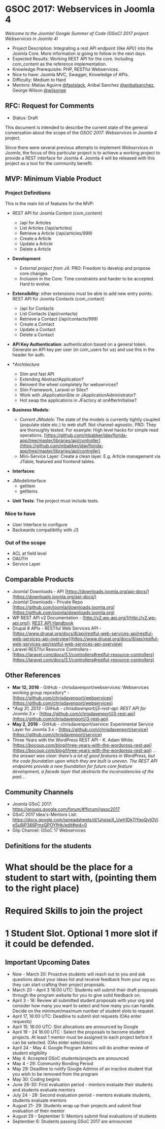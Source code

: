 # GSOC 2017: Webservices in Joomla 4

*Welcome to the Joomla! Google Summer of Code (GSoC) 2017 project: Webservices in Joomla 4!*

* Project Description: Integrating a rest API endpoint (like API/) into the Joomla Core. More information is going to follow in the next days.
* Expected Results: Working REST API for the core. Including com_content as the reference implementation.
* Knowledge Prerequisite: PHP, RESTful Webservices. 
* Nice to have: Joomla MVC, Swagger, Knowledge of APIs.
* Difficulty: Medium to Hard
* Mentors: Matias Aguirre [@fastslack](https://github.com/fastslack), Anibal Sanchez [@anibalsanchez](https://github.com/anibalsanchez), George Wilson [@wilsonge](https://github.com/wilsonge)

## RFC: Request for Comments

* Status: Draft

This document is intended to describe the current state of the general conversation about the scope of the *GSOC 2017: Webservices in Joomla 4* project.

Since there were several previous attempts to implement *Webservices in Joomla*, the focus of this particular project is to achieve a working project to provide a REST interface for Joomla 4. Joomla 4 will be released with this project as a tool for the community benefit.

## MVP: Minimum Viable Product

### Project Definitions

This is the main list of features for the MVP:

* REST API for Joomla Content (com_content)
  - /api for Articles
  - List Articles (/api/articles)
  - Retrieve a Article (/api/articles/999)
  - Create a Article
  - Update a Article
  - Delete a Article

* **Development**
  - *External project from J4*. PRO: Freedom to develop and propose core changes
  - Inclusion in the Core: Time constraints and harder to be accepted. Hard to evolve.

* **Extensibility**: other extensions must be able to add new entry points. REST API for Joomla Contacts (com_contact)
  - /api for Contacts
  - List Contacts (/api/contacts)
  - Retrieve a Contact (/api/contacts/999)
  - Create a Contact
  - Update a Contact
  - Delete a Contact

* **API Key Authentication**: authentication based on a general token. Generate an API key per user (in com_users for us) and use this in the header for auth.

* **Architecture*
  - Slim and fast API
  - Extending AbstractApplication?
  - Reinvent the wheel completely for webservices?
  - Slim Framework, Laravel or Silex?
  - Work with JApplicationSite or JApplicationAdministrator?
  - Hot swap the applications in JFactory at onAfterInitialise?
  
* **Business Models**:
  - *Current JModels*: The state of the models is currently tightly coupled (populate state etc.) to web stuff. Not channel-agnostic. PRO: They are thoroughly tested. For example: High level hacks for simple read operations. [https://github.com/mbabker/jdayflorida-app/tree/master/libraries/api/controller](https://github.com/mbabker/jdayflorida-app/tree/master/libraries/api/controller)
  - Mini-Service Layer: Create a clean layer. E.g. Article management via JTable, featured and frontend tables.
  
 * **Interfaces**:
  - JModelInterface
    - getItem
    - getItems  
 
 * **Unit Tests**: The project must include tests.
   
### Nice to have

* User Interface to configure
* Backwards compatibility with J3

### Out of the scope

* ACL at field level
* OAUTH
* Service Layer

## Comparable Products

* Joomla! Downloads - API [https://downloads.joomla.org/api-docs/](https://downloads.joomla.org/api-docs/)
* Joomla! Downloads - Private Repo [https://github.com/joomla/downloads.joomla.org](https://github.com/joomla/downloads.joomla.org)
* WP REST API v2 Documentation - [http://v2.wp-api.org/](http://v2.wp-api.org/). [REST API Handbook](https://developer.wordpress.org/rest-api/reference/posts/)
* Drupal 8 APIs - RESTful Web Services API - [https://www.drupal.org/docs/8/api/restful-web-services-api/restful-web-services-api-overview](https://www.drupal.org/docs/8/api/restful-web-services-api/restful-web-services-api-overview)
* Laravel RESTful Resource Controllers - [https://laravel.com/docs/5.1/controllers#restful-resource-controllers](https://laravel.com/docs/5.1/controllers#restful-resource-controllers)

## Other References

* **Mar 12, 2016** - GitHub - chrisdavenport/webservices: Webservices working group repository* - [https://github.com/chrisdavenport/webservices](https://github.com/chrisdavenport/webservices)
* **Aug 31, 2013 - GitHub - chrisdavenport/j3-rest-api: REST API for Joomla 3.x* - [https://github.com/chrisdavenport/j3-rest-api](https://github.com/chrisdavenport/j3-rest-api)
* **May 2, 2016** - GitHub - chrisdavenport/service: Experimental Service Layer for Joomla 3.x - [https://github.com/chrisdavenport/service](https://github.com/chrisdavenport/service)
* Three Years with the WordPress REST API - K. Adam White. [https://bocoup.com/blog/three-years-with-the-wordpress-rest-api](https://bocoup.com/blog/three-years-with-the-wordpress-rest-api) *... the answer was clear: there’s a lot of good features in WordPress, but the code foundation upon which they are built is uneven. The REST API endpoints provide a new foundation for future core feature development, a facade layer that abstracts the inconsistencies of the past...*

## Community Channels

* Joomla GSoC 2017: https://groups.google.com/forum/#!forum/jgsoc2017
* GSoC 2017 Idea's-Mentors List: https://docs.google.com/spreadsheets/d/1JnpspX_Uwh1Dk7iYqoQvtOVieSuRjP366PmzQPOYfHk/edit#gid=0
* Glip Channel: GSoC 17 Webservices 

## Definitions for the students

# What should be the place for a student to start with, (pointing them to the right place)
# Required Skills to join the project
# 1 Student Slot. Optional 1 more slot if it could be defended.

## Important Upcoming Dates

* Now - March 20: Proactive students will reach out to you and ask questions about your ideas list and receive feedback from your org so they can start crafting their project proposals.
* March 20 - April 3 16:00 UTC: Students will submit their draft proposals through the program website for you to give solid feedback on.
* April 3 - 16: Review all submitted student proposals with your org and consider how many you want to select and how many you can handle. Decide on the minimum/maximum number of student slots to request.
* April 17, 16:00 UTC: Deadline to submit slot requests (OAs enter requests)
* April 19, 16:00 UTC: Slot allocations are announced by Google
* April 19 - 24 16:00 UTC : Select the proposals to become student projects. At least 1 mentor must be assigned to each project before it can be selected. (OAs enter selections)
* April 24 - May 4: Google Program Admins will do another review of student eligibility
* May 4: Accepted GSoC students/projects are announced
* May 4 - 29: Community Bonding Period
* May 29: Deadline to notify Google Admins of an inactive student that you wish to be removed from the program
* May 30: Coding begins
* June 26-30: First evaluation period - mentors evaluate their students and students evaluate mentors
* July 24 - 28: Second evaluation period - mentors evaluate students, students evaluate mentors
* August 21- 29: Students wrap up their projects and submit final evaluation of their mentor
* August 29 - September 5: Mentors submit final evaluations of students
* September 6: Students passing GSoC 2017 are announced
